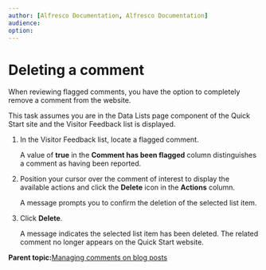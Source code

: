 ```yaml
---
author: [Alfresco Documentation, Alfresco Documentation]
audience: 
option: 
---
```


# Deleting a comment

When reviewing flagged comments, you have the option to completely remove a comment from the website.

This task assumes you are in the Data Lists page component of the Quick Start site and the Visitor Feedback list is displayed.

1.  In the Visitor Feedback list, locate a flagged comment.

    A value of **true** in the **Comment has been flagged** column distinguishes a comment as having been reported.

2.  Position your cursor over the comment of interest to display the available actions and click the **Delete** icon in the **Actions** column.

    A message prompts you to confirm the deletion of the selected list item.

3.  Click **Delete**.

    A message indicates the selected list item has been deleted. The related comment no longer appears on the Quick Start website.


**Parent topic:**[Managing comments on blog posts](../tasks/qs-blogs-manage.md)

